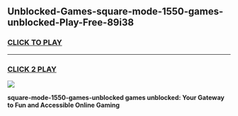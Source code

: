 
## Unblocked-Games-square-mode-1550-games-unblocked-Play-Free-89i38
<h3>
<a href="https://premium76.site?title=square-mode-1550-games-unblocked&ref=17A">CLICK TO PLAY</a></h3>
<hr>

<h3>
<a href="https://premium76.site?title=square-mode-1550-games-unblocked&ref=17A">CLICK 2 PLAY</a>
  
</h3>

<a href="https://premium76.site?title=square-mode-1550-games-unblocked&ref=17A"><img src="https://clearcache.store/games.png"></a>


**square-mode-1550-games-unblocked games unblocked: Your Gateway to Fun and Accessible Online Gaming**
